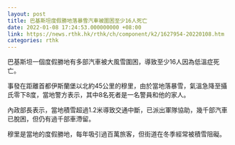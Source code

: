 ```yaml
---
layout: post
title: 巴基斯坦度假勝地落暴雪汽車被圍困至少16人死亡
date: 2022-01-08 17:24:53.000000000 +08:00
link: https://news.rthk.hk/rthk/ch/component/k2/1627954-20220108.htm
categories: rthk
---
```


巴基斯坦一個度假勝地有多部汽車被大風雪圍困，導致至少16人因為低溫症死亡。

事發在距離首都伊斯蘭堡以北約45公里的穆里，由於當地落暴雪，氣溫急降至攝氏零下8度，當地警方表示，其中8名死者是一名警員和他的家人。

內政部長表示，當地積雪超過1.2米導致交通中斷，已派出軍隊協助，幾千部汽車已脫困，但仍有過千部車滯留。

穆里是當地的度假勝地，每年吸引過百萬旅客，但街道在冬季經常被積雪阻礙。
